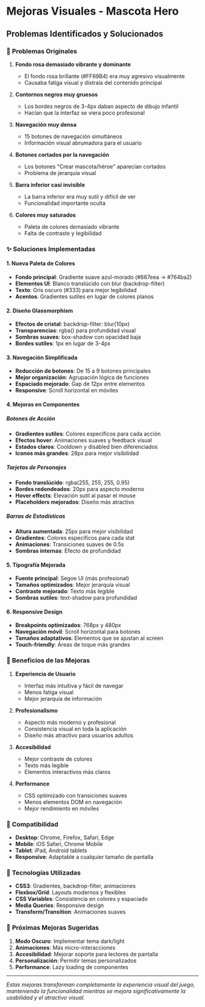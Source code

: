 # Mejoras Visuales - Mascota Hero

## Problemas Identificados y Solucionados

### 🎨 **Problemas Originales**

1. **Fondo rosa demasiado vibrante y dominante**
   - El fondo rosa brillante (#FF69B4) era muy agresivo visualmente
   - Causaba fatiga visual y distraía del contenido principal

2. **Contornos negros muy gruesos**
   - Los bordes negros de 3-4px daban aspecto de dibujo infantil
   - Hacían que la interfaz se viera poco profesional

3. **Navegación muy densa**
   - 15 botones de navegación simultáneos
   - Información visual abrumadora para el usuario

4. **Botones cortados por la navegación**
   - Los botones "Crear mascota/héroe" aparecían cortados
   - Problema de jerarquía visual

5. **Barra inferior casi invisible**
   - La barra inferior era muy sutil y difícil de ver
   - Funcionalidad importante oculta

6. **Colores muy saturados**
   - Paleta de colores demasiado vibrante
   - Falta de contraste y legibilidad

### ✨ **Soluciones Implementadas**

#### **1. Nueva Paleta de Colores**
- **Fondo principal**: Gradiente suave azul-morado (#667eea → #764ba2)
- **Elementos UI**: Blanco translúcido con blur (backdrop-filter)
- **Texto**: Gris oscuro (#333) para mejor legibilidad
- **Acentos**: Gradientes sutiles en lugar de colores planos

#### **2. Diseño Glassmorphism**
- **Efectos de cristal**: backdrop-filter: blur(10px)
- **Transparencias**: rgba() para profundidad visual
- **Sombras suaves**: box-shadow con opacidad baja
- **Bordes sutiles**: 1px en lugar de 3-4px

#### **3. Navegación Simplificada**
- **Reducción de botones**: De 15 a 9 botones principales
- **Mejor organización**: Agrupación lógica de funciones
- **Espaciado mejorado**: Gap de 12px entre elementos
- **Responsive**: Scroll horizontal en móviles

#### **4. Mejoras en Componentes**

##### **Botones de Acción**
- **Gradientes sutiles**: Colores específicos para cada acción
- **Efectos hover**: Animaciones suaves y feedback visual
- **Estados claros**: Cooldown y disabled bien diferenciados
- **Iconos más grandes**: 28px para mejor visibilidad

##### **Tarjetas de Personajes**
- **Fondo translúcido**: rgba(255, 255, 255, 0.95)
- **Bordes redondeados**: 20px para aspecto moderno
- **Hover effects**: Elevación sutil al pasar el mouse
- **Placeholders mejorados**: Diseño más atractivo

##### **Barras de Estadísticas**
- **Altura aumentada**: 25px para mejor visibilidad
- **Gradientes**: Colores específicos para cada stat
- **Animaciones**: Transiciones suaves de 0.5s
- **Sombras internas**: Efecto de profundidad

#### **5. Tipografía Mejorada**
- **Fuente principal**: Segoe UI (más profesional)
- **Tamaños optimizados**: Mejor jerarquía visual
- **Contraste mejorado**: Texto más legible
- **Sombras sutiles**: text-shadow para profundidad

#### **6. Responsive Design**
- **Breakpoints optimizados**: 768px y 480px
- **Navegación móvil**: Scroll horizontal para botones
- **Tamaños adaptativos**: Elementos que se ajustan al screen
- **Touch-friendly**: Áreas de toque más grandes

### 🎯 **Beneficios de las Mejoras**

1. **Experiencia de Usuario**
   - Interfaz más intuitiva y fácil de navegar
   - Menos fatiga visual
   - Mejor jerarquía de información

2. **Profesionalismo**
   - Aspecto más moderno y profesional
   - Consistencia visual en toda la aplicación
   - Diseño más atractivo para usuarios adultos

3. **Accesibilidad**
   - Mejor contraste de colores
   - Texto más legible
   - Elementos interactivos más claros

4. **Performance**
   - CSS optimizado con transiciones suaves
   - Menos elementos DOM en navegación
   - Mejor rendimiento en móviles

### 📱 **Compatibilidad**

- **Desktop**: Chrome, Firefox, Safari, Edge
- **Mobile**: iOS Safari, Chrome Mobile
- **Tablet**: iPad, Android tablets
- **Responsive**: Adaptable a cualquier tamaño de pantalla

### 🔧 **Tecnologías Utilizadas**

- **CSS3**: Gradientes, backdrop-filter, animaciones
- **Flexbox/Grid**: Layouts modernos y flexibles
- **CSS Variables**: Consistencia en colores y espaciado
- **Media Queries**: Responsive design
- **Transform/Transition**: Animaciones suaves

### 🚀 **Próximas Mejoras Sugeridas**

1. **Modo Oscuro**: Implementar tema dark/light
2. **Animaciones**: Más micro-interacciones
3. **Accesibilidad**: Mejorar soporte para lectores de pantalla
4. **Personalización**: Permitir temas personalizados
5. **Performance**: Lazy loading de componentes

---

*Estas mejoras transforman completamente la experiencia visual del juego, manteniendo la funcionalidad mientras se mejora significativamente la usabilidad y el atractivo visual.* 